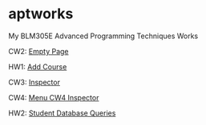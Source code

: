 # aptworks

My BLM305E Advanced Programming Techniques Works

CW2: [Empty Page](https://sahinalcin.github.io/aptworks/sahincw2)

HW1: [Add Course](https://sahinalcin.github.io/aptworks/SahinHW1)

CW3: [Inspector](https://sahinalcin.github.io/aptworks/inspector.html)

CW4: [Menu CW4 Inspector](https://sahinalcin.github.io/aptworks/work/index.html)

HW2: [Student Database Queries](https://sahinalcin.github.io/aptworks/HW2/Database.html)



